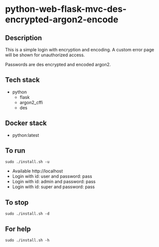 # python-web-flask-mvc-des-encrypted-argon2-encode

## Description
This is a simple login with
encryption and encoding. A custom error
page will be shown for unauthorized
access.

Passwords are des encrypted and encoded argon2.

## Tech stack
- python
  - flask
  - argon2_cffi
  - des

## Docker stack
- python:latest

## To run
`sudo ./install.sh -u`
- Available http://localhost
- Login with id: user and password: pass
- Login with id: admin and password: pass
- Login with id: super and password: pass

## To stop
`sudo ./install.sh -d`

## For help
`sudo ./install.sh -h`
